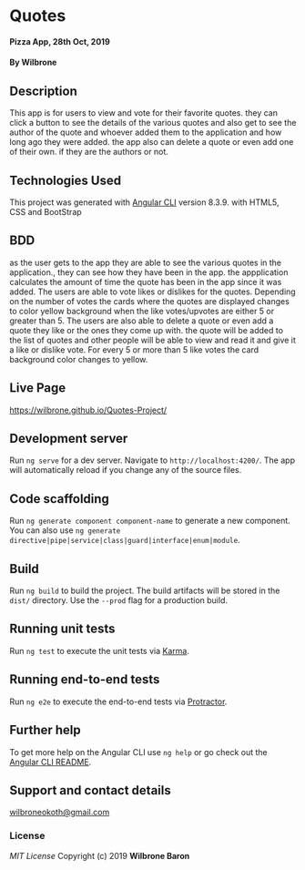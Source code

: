 # Quotes

#### Pizza App, 28th Oct, 2019
#### By **Wilbrone**
## Description
This app is for users to view and vote for their favorite quotes. they can click a button to see the details of the various quotes and also get to see the author of the quote and whoever added them to the application and how long ago they were added.
the app also can delete a quote or even add one of their own. if they are the authors or not. 


## Technologies Used
This project was generated with [Angular CLI](https://github.com/angular/angular-cli) version 8.3.9.
with HTML5, CSS and BootStrap

## BDD
as the user gets to the app they are able to see the various quotes in the application., they can see how they have been in the app. the appplication calculates the amount of time the quote has been in the app since it was added. The users are able to vote likes or dislikes for the quotes. Depending on the number of votes the cards where the quotes are displayed changes to color yellow background when the like votes/upvotes are either 5 or greater  than 5.
The users are also able to delete a quote or even add a quote they like or the ones they come up with. the quote will be added to the list of quotes and other people will be able to view and read it and give it a like or dislike vote. For every 5 or more than 5 like votes the card background color changes to yellow.

## Live Page
https://wilbrone.github.io/Quotes-Project/

## Development server
Run `ng serve` for a dev server. Navigate to `http://localhost:4200/`. The app will automatically reload if you change any of the source files.

## Code scaffolding

Run `ng generate component component-name` to generate a new component. You can also use `ng generate directive|pipe|service|class|guard|interface|enum|module`.

## Build

Run `ng build` to build the project. The build artifacts will be stored in the `dist/` directory. Use the `--prod` flag for a production build.

## Running unit tests

Run `ng test` to execute the unit tests via [Karma](https://karma-runner.github.io).

## Running end-to-end tests

Run `ng e2e` to execute the end-to-end tests via [Protractor](http://www.protractortest.org/).

## Further help

To get more help on the Angular CLI use `ng help` or go check out the [Angular CLI README](https://github.com/angular/angular-cli/blob/master/README.md).

## Support and contact details
wilbroneokoth@gmail.com
### License
*MIT License*
Copyright (c) 2019 **Wilbrone Baron**
